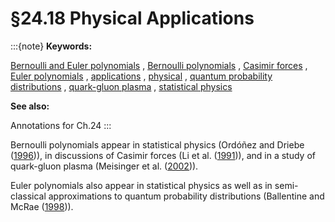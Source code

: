 # §24.18 Physical Applications

:::{note}
**Keywords:**

[Bernoulli and Euler polynomials](http://dlmf.nist.gov/search/search?q=Bernoulli%20and%20Euler%20polynomials) , [Bernoulli polynomials](http://dlmf.nist.gov/search/search?q=Bernoulli%20polynomials) , [Casimir forces](http://dlmf.nist.gov/search/search?q=Casimir%20forces) , [Euler polynomials](http://dlmf.nist.gov/search/search?q=Euler%20polynomials) , [applications](http://dlmf.nist.gov/search/search?q=applications) , [physical](http://dlmf.nist.gov/search/search?q=physical) , [quantum probability distributions](http://dlmf.nist.gov/search/search?q=quantum%20probability%20distributions) , [quark-gluon plasma](http://dlmf.nist.gov/search/search?q=quark-gluon%20plasma) , [statistical physics](http://dlmf.nist.gov/search/search?q=statistical%20physics)

**See also:**

Annotations for Ch.24
:::

Bernoulli polynomials appear in statistical physics (Ordóñez and Driebe ([1996](./bib/O.html#bib2604 "Spectral decomposition of tent maps using symmetry considerations"))), in discussions of Casimir forces (Li et al. ([1991](./bib/L.html#bib2607 "Generalized Riemann ζ -function regularization and Casimir energy for a piecewise uniform string"))), and in a study of quark-gluon plasma (Meisinger et al. ([2002](./bib/M.html#bib2606 "Phenomenological equations of state for the quark-gluon plasma"))).

Euler polynomials also appear in statistical physics as well as in semi-classical approximations to quantum probability distributions (Ballentine and McRae ([1998](./bib/B.html#bib2605 "Moment equations for probability distributions in classical and quantum mechanics"))).
